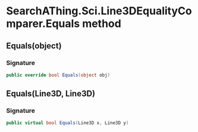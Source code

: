 # SearchAThing.Sci.Line3DEqualityComparer.Equals method
## Equals(object)
### Signature
```csharp
public override bool Equals(object obj)
```
## Equals(Line3D, Line3D)
### Signature
```csharp
public virtual bool Equals(Line3D x, Line3D y)
```
